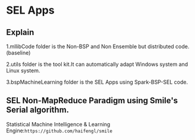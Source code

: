 # SEL Apps

## Explain

1.mllibCode folder is the Non-BSP and Non Ensemble but distributed code.(baseline)

2.utils folder is the tool kit.It can automatically adapt Windows system and Linux system.

3.bspMachineLearning folder is the SEL Apps using Spark-BSP-SEL code.

## SEL Non-MapReduce Paradigm using Smile's Serial algorithm.

Statistical Machine Intelligence & Learning Engine:`https://github.com/haifengl/smile` 


